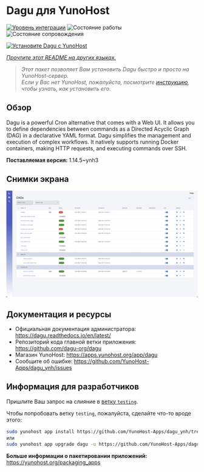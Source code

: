 <!--
Важно: этот README был автоматически сгенерирован <https://github.com/YunoHost/apps/tree/master/tools/readme_generator>
Он НЕ ДОЛЖЕН редактироваться вручную.
-->

# Dagu для YunoHost

[![Уровень интеграции](https://dash.yunohost.org/integration/dagu.svg)](https://ci-apps.yunohost.org/ci/apps/dagu/) ![Состояние работы](https://ci-apps.yunohost.org/ci/badges/dagu.status.svg) ![Состояние сопровождения](https://ci-apps.yunohost.org/ci/badges/dagu.maintain.svg)

[![Установите Dagu с YunoHost](https://install-app.yunohost.org/install-with-yunohost.svg)](https://install-app.yunohost.org/?app=dagu)

*[Прочтите этот README на других языках.](./ALL_README.md)*

> *Этот пакет позволяет Вам установить Dagu быстро и просто на YunoHost-сервер.*  
> *Если у Вас нет YunoHost, пожалуйста, посмотрите [инструкцию](https://yunohost.org/install), чтобы узнать, как установить его.*

## Обзор

Dagu is a powerful Cron alternative that comes with a Web UI. It allows you to define dependencies between commands as a Directed Acyclic Graph (DAG) in a declarative YAML format. Dagu simplifies the management and execution of complex workflows. It natively supports running Docker containers, making HTTP requests, and executing commands over SSH.


**Поставляемая версия:** 1.14.5~ynh3

## Снимки экрана

![Снимок экрана Dagu](./doc/screenshots/screenshot.png)

## Документация и ресурсы

- Официальная документация администратора: <https://dagu.readthedocs.io/en/latest/>
- Репозиторий кода главной ветки приложения: <https://github.com/dagu-org/dagu>
- Магазин YunoHost: <https://apps.yunohost.org/app/dagu>
- Сообщите об ошибке: <https://github.com/YunoHost-Apps/dagu_ynh/issues>

## Информация для разработчиков

Пришлите Ваш запрос на слияние в [ветку `testing`](https://github.com/YunoHost-Apps/dagu_ynh/tree/testing).

Чтобы попробовать ветку `testing`, пожалуйста, сделайте что-то вроде этого:

```bash
sudo yunohost app install https://github.com/YunoHost-Apps/dagu_ynh/tree/testing --debug
или
sudo yunohost app upgrade dagu -u https://github.com/YunoHost-Apps/dagu_ynh/tree/testing --debug
```

**Больше информации о пакетировании приложений:** <https://yunohost.org/packaging_apps>
